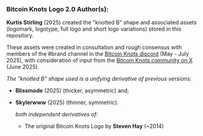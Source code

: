 ### Bitcoin Knots Logo 2.0 Author(s): 

**Kurtis Stirling** (2025) created the "knotted B" shape and associated assets (logomark, logotype, full logo and short logo variations) stored in this repository.

These assets were created in consultation and rough consensus with members of the #brand channel in the [Bitcoin Knots discord](https://discord.gg/dbGqmZyc) (May - July 2025), with consideration of input from the [Bitcoin Knots community on X](https://x.com/Kurtis_NZ/status/1930023241080525238?t=1doDwyJKwF3be7s-4O--1Q&s=09) (June 2025).


_The "knotted B" shape used is a unifying derivative of previous versions:_

- **Blissmode** (2025) (thicker, asymmetric) and;
- **Skylerwww** (2025) (thinner, symmetric).

  _both independent derivatives of:_
  
  - The original Bitcoin Knots Logo by **Steven Hay** (~2014)

